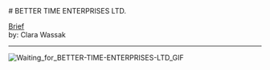 <link rel="stylesheet" type="text/css" href="../../assets/style.css">
# BETTER TIME ENTERPRISES LTD.

[comment]: &lt;> "Add/Remove information below as you want"
[comment]: &lt;> "Markdown cheatsheet: https://github.com/adam-p/markdown-here/wiki/Markdown-Cheatsheet"
[Brief](Brief.md)  
by: Clara Wassak  

---
[comment]: &lt;> "Add your content here"

![Waiting_for_BETTER-TIME-ENTERPRISES-LTD_GIF](Waiting_for_BETTER-TIME-ENTERPRISES-LTD_GIF.gif)

